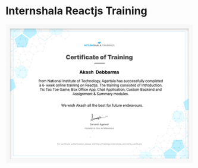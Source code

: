 # Internshala Reactjs Training


![Training completion certificate](./training_completion-certificate.jpg)